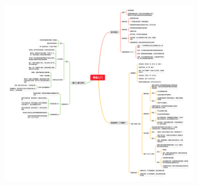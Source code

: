 <!--
 * @Description: 
 * @Version: Beta1.0
 * @Author: 【B站&公众号】Rong姐姐好可爱
 * @Date: 2022-04-24 08:09:44
 * @LastEditors: 【B站&公众号】Rong姐姐好可爱
 * @LastEditTime: 2022-04-24 09:04:02
-->



![](./basic_introduction.png)
